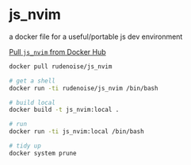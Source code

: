 # js_nvim

a docker file for a useful/portable js dev environment

[Pull `js_nvim` from Docker Hub](https://hub.docker.com/r/rudenoise/js_nvim/)

```bash
docker pull rudenoise/js_nvim
```

```bash
# get a shell
docker run -ti rudenoise/js_nvim /bin/bash

# build local
docker build -t js_nvim:local .

# run
docker run -ti js_nvim:local /bin/bash

# tidy up
docker system prune
```
